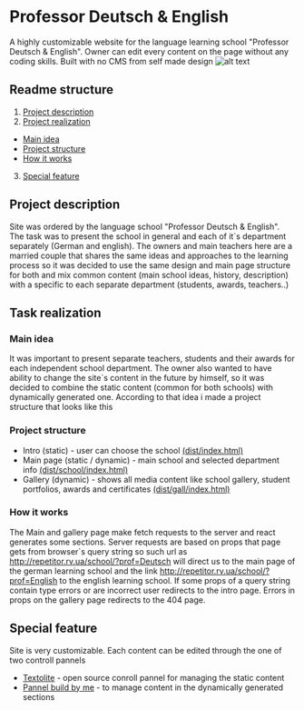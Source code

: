 # Professor Deutsch & English  
A highly customizable website for the language learning school "Professor Deutsch & English". Owner can edit every content on the page without any coding skills. Built with no CMS from self made design
![alt text](https://lh3.googleusercontent.com/zwGWF0_NbBljf5OLLWzZeyxF0P9vCpb0L6OD4Lsnmyxg9OP-daaAp8msfI7BnGAgwg-MaS_D9UfPbQ8kQD0ryy88PQ5wTkEUAHBW4G6ovqS-H3E0nz-0fzaaZysVBUKyFDJPDHvbA8iCARihGGiAlLF8t853LiLanFxzgU4RSBRRY75zAQMLa5PkyQhyH9C-DDCmfKyBLMM1UehafSQ3YNT6B2HJu9uqheLXDu4H-PozimP6Ggo4_nMqYfoDXDrG0Xx7CtUx8y-50svJMERuEpNV343Q2q3r2WKoGUYIYD1C-AuZqvbI-WK0ZJMAEKH_LkMPoUxiWV4XoRh7SIs2MPxi6x6oVrYGdBiEAJgUtsEfaDUEJVO-ATupt9qbNWVF9R_zPGRpjCOrVsP4t65uB95X1gKiW1yLXM9_F35Hypp4Z7snJhPUpmr-nPY9J1jmbLbSnZI-ThK9P7swaYscS0M7fxClrZ6qLIYt4XqBVpS9F0MnkVIv2dTqvMS4IVJURy_JQRcR_61f5-0AiUOMp0E-KSEJialF8vFBFfMddIjWdF6ZwpSSDpce-ZiITHGnvElcFcl3Fq79OSnQltsPmka1jVzXT7Dc41EdeVOaQ1w2xVtcwM5KrVWWy5tgBRyIM3tfhlpfDviuifOhyz7G1zScyBOfN8TaLHbqenB-I_RX290UzkdBk6GRkfvwSB3Vn_goTEzFQAB6Ey4dUvzxr1s=w678-h903-no?authuser=0)
## Readme structure
1. [Project description](#project-description)  
2. [Project realization](#project-description)
+ [Main idea](#main-idea)
+ [Project structure](#project-structure)
+ [How it works](#how-it-works)  

3. [Special feature](#special-feature)

## Project description  
Site was ordered by the language school "Professor Deutsch & English". The task was to present the school in general and each of it`s department separately (German and english). The owners and main teachers here are a married couple that shares the same ideas and approaches to the learning process so it was decided to use the same design and main page structure for both and mix common content (main school ideas, history, description) with a specific to each separate department (students, awards, teachers..)  
## Task realization 

### Main idea
It was important to present separate teachers, students and their awards for each independent school department. The owner also wanted to have ability to change the site`s content in the future by himself, so it was decided to combine the static content (common for both schools) with dynamically generated one. According to that idea i made a project structure that looks like this  
  
### Project structure
+ Intro (static) - user can choose the school [(dist/index.html)](https://github.com/TonnyHawk/Professor-Deutsch-English/tree/main/dist)
+ Main page (static / dynamic) - main school and selected department info [(dist/school/index.html)](https://github.com/TonnyHawk/Professor-Deutsch-English/tree/main/dist/school)
+ Gallery (dynamic) - shows all media content like school gallery, student portfolios, awards and certificates [(dist/gall/index.html)](https://github.com/TonnyHawk/Professor-Deutsch-English/tree/main/dist/gall)  

### How it works
The Main and gallery page make fetch requests to the server and react generates some sections. Server requests are based on props that page gets from browser`s query string so such url as <http://repetitor.rv.ua/school/?prof=Deutsch> will direct us to the main page of the german learning school and the link <http://repetitor.rv.ua/school/?prof=English> to the english learning school. If some props of a query string contain type errors or are incorrect user redirects to the intro page. Errors in props on the gallery page redirects to the 404 page.  

## Special feature
Site is very customizable. Each content can be edited through the one of two controll pannels
+ [Textolite](https://textolite.ru/) - open source conroll pannel for managing the static content
+ [Pannel build by me](https://github.com/TonnyHawk/profde-pannel) - to manage content in the dynamically generated sections
